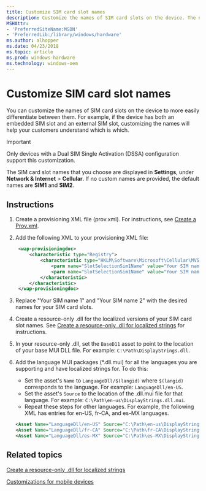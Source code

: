 ```yaml
---
title: Customize SIM card slot names
description: Customize the names of SIM card slots on the device. The names you choose are displayed in Settings.
MSHAttr:
- 'PreferredSiteName:MSDN'
- 'PreferredLib:/library/windows/hardware'
ms.author: alhopper
ms.date: 04/23/2018
ms.topic: article
ms.prod: windows-hardware
ms.technology: windows-oem
---
```

# Customize SIM card slot names

You can customize the names of SIM card slots on the device to more easily differentiate between them. For example, if the device has both an embedded SIM slot and an external SIM slot, customizing the names will help your customers understand which is which.

> [!Important]
> Only devices with a Dual SIM Single Activation (DSSA) configuration support this customization.

The SIM card slot names that you choose are displayed in **Settings**, under **Network & Internet** > **Cellular**. If no custom names are provided, the default names are **SIM1** and **SIM2**.

## Instructions

1. Create a provisioning XML file (prov.xml). For instructions, see [Create a Prov.xml](https://msdn.microsoft.com/en-us/library/dn499756.aspx).
1. Add the following XML to your provisioning XML file:

   ```XML
    <wap-provisioningdoc>
        <characteristic type="Registry">
            <characteristic type="HKLM\Software\Microsoft\Cellular\MVSettings\DeviceSpecific\CellUX">
                <parm name="SlotSelectionSim1Name" value="Your SIM name 1" datatype="string"/>
                <parm name="SlotSelectionSim1Name" value="Your SIM name 2" datatype="string"/>
            </characteristic>
        </characteristic>
    </wap-provisioningdoc>
   ```

1. Replace "Your SIM name 1" and "Your SIM name 2" with the desired names for your SIM card slots.
1. Create a resource-only .dll for the localized versions of your SIM card slot names. See [Create a resource-only .dll for localized strings](https://docs.microsoft.com/en-us/windows-hardware/customize/mobile/mcsf/create-a-resource-only-dll-for-localized-strings) for instructions.
1. In your resource-only .dll, set the `BaseD11` asset to point to the location of your base MUI DLL file. For example: `C:\Path\DisplayStrings.dll`.
1. Add the language MUI packages (*.dll.mui) for all the languages you are supporting and have localized strings for. To do this:
   * Set the asset's `Name` to `LanguageDll/$(langid)` where `$(langid)` corresponds to the language. For example: `LanguageDll/en-US`.
   * Set the asset's `Source` to the location of the .dll.mui file for that language. For example: `C:\Path\en-us\DisplayStrings.dll.mui`.
   * Repeat these steps for other languages. For example, the following XML has entries for en-US, fr-CA, and es-MX languages.

   ```XML
   <Asset Name="LanguageDll/en-US" Source="C:\Path\en-us\DisplayStrings.dll.mui" />
   <Asset Name="LanguageDll/fr-CA" Source="C:\Path\fr-CA\DisplayStrings.dll.mui" />
   <Asset Name="LanguageDll/es-MX" Source="C:\Path\es-MX\DisplayStrings.dll.mui" />
   ```

## Related topics

[Create a resource-only .dll for localized strings](https://docs.microsoft.com/en-us/windows-hardware/customize/mobile/mcsf/create-a-resource-only-dll-for-localized-strings)

[Customizations for mobile devices](https://docs.microsoft.com/en-us/windows-hardware/customize/mobile/windows-10-mobile-customizations-portal)